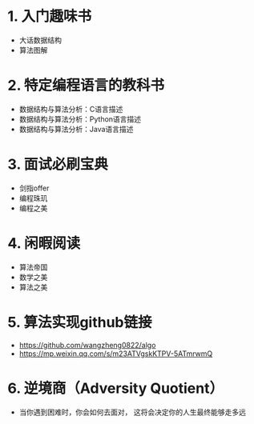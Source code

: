 # 1. 入门趣味书
- 大话数据结构
- 算法图解

# 2. 特定编程语言的教科书
- 数据结构与算法分析：C语言描述
- 数据结构与算法分析：Python语言描述
- 数据结构与算法分析：Java语言描述

# 3. 面试必刷宝典
- 剑指offer
- 编程珠玑
- 编程之美

# 4. 闲暇阅读
- 算法帝国
- 数学之美
- 算法之美

# 5. 算法实现github链接
- https://github.com/wangzheng0822/algo
- https://mp.weixin.qq.com/s/m23ATVgskKTPV-5ATmrwmQ


# 6. 逆境商（Adversity Quotient）
- 当你遇到困难时，你会如何去面对， 这将会决定你的人生最终能够走多远


